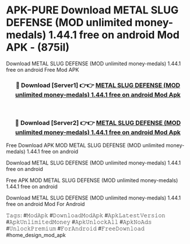 # APK-PURE Download METAL SLUG DEFENSE (MOD unlimited money-medals) 1.44.1 free on android Mod APK - (875il)
Download METAL SLUG DEFENSE (MOD unlimited money-medals) 1.44.1 free on android Free Mod APK

<div align="center">
<h3>🔴 Download [Server1] 👉👉 <a href="https://apk-comot.site?title=METAL_SLUG_DEFENSE_(MOD_unlimited_money-medals)_1.44.1_free_on_android">METAL SLUG DEFENSE (MOD unlimited money-medals) 1.44.1 free on android Mod Apk</a></h3><br>

<h3>🔴 Download [Server2] 👉👉 <a href="https://apk-comot.site?title=METAL_SLUG_DEFENSE_(MOD_unlimited_money-medals)_1.44.1_free_on_android">METAL SLUG DEFENSE (MOD unlimited money-medals) 1.44.1 free on android Mod Apk</a></h3>
</div>


Free Download APK MOD METAL SLUG DEFENSE (MOD unlimited money-medals) 1.44.1 free on android

Download METAL SLUG DEFENSE (MOD unlimited money-medals) 1.44.1 free on android 

Free APK MOD METAL SLUG DEFENSE (MOD unlimited money-medals) 1.44.1 free on android 

Download METAL SLUG DEFENSE (MOD unlimited money-medals) 1.44.1 free on android Mod For Android

𝚃𝚊𝚐𝚜: #𝙼𝚘𝚍𝙰𝚙𝚔 #𝙳𝚘𝚠𝚗𝚕𝚘𝚊𝚍𝙼𝚘𝚍𝙰𝚙𝚔 #𝙰𝚙𝚔𝙻𝚊𝚝𝚎𝚜𝚝𝚅𝚎𝚛𝚜𝚒𝚘𝚗 #𝙰𝚙𝚔𝚄𝚗𝚕𝚒𝚖𝚒𝚝𝚎𝚍𝙼𝚘𝚗𝚎𝚢 #𝙰𝚙𝚔𝚄𝚗𝚕𝚘𝚌𝚔𝙰𝚕𝚕 #𝙰𝚙𝚔𝙽𝚘𝙰𝚍𝚜 #𝚄𝚗𝚕𝚘𝚌𝚔𝙿𝚛𝚎𝚖𝚒𝚞𝚖 #𝙵𝚘𝚛𝙰𝚗𝚍𝚛𝚘𝚒𝚍 #𝙵𝚛𝚎𝚎𝙳𝚘𝚠𝚗𝚕𝚘𝚊𝚍 #home_design_mod_apk